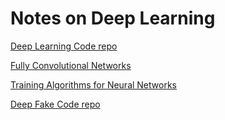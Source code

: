 # Notes on Deep Learning

[Deep Learning Code repo](https://github.com/TrackDR/deeplearning)

[Fully Convolutional Networks](FullyConvolutionalNetworks.md)

[Training Algorithms for Neural Networks](TrainingAlgosForNNs.md)

[Deep Fake Code repo](https://github.com/TrackDR/deepfakeceleb)
